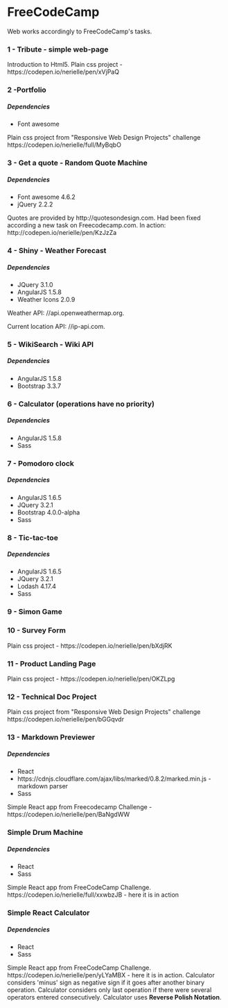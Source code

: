 # FreeCodeCamp
Web works accordingly to FreeCodeCamp's tasks.
<h3>1 - Tribute - simple web-page</h3>
Introduction to Html5. Plain css project - https://codepen.io/nerielle/pen/xVjPaQ

<h3>2 -Portfolio</h3>
<h5>Dependencies</h5>
<ul>
<li>Font awesome</li>
</ul>
Plain css project from "Responsive Web Design Projects" challenge https://codepen.io/nerielle/full/MyBqbO

<h3>3 - Get a quote - Random Quote Machine</h3>
<h5>Dependencies</h5>
<ul>
<li>Font awesome 4.6.2</li>
  <li>jQuery 2.2.2</li>
</ul>
Quotes are provided by http://quotesondesign.com.
Had been fixed according a new task on Freecodecamp.com. In action: http://codepen.io/nerielle/pen/KzJzZa

<h3>4 - Shiny - Weather Forecast</h3>
<h5>Dependencies</h5>
<ul>
<li>JQuery 3.1.0</li>
<li>AngularJS 1.5.8</li>
<li>Weather Icons 2.0.9</li>
</ul>
<p>Weather API: //api.openweathermap.org.</p>
<p>Current location API: //ip-api.com.</p>

<h3>5 - WikiSearch - Wiki API</h3>
<h5>Dependencies</h5>
<ul>
<li>AngularJS 1.5.8</li>
<li>Bootstrap 3.3.7</li>
</ul>

<h3>6 - Calculator (operations have no priority)</h3>
<h5>Dependencies</h5>
<ul>
<li>AngularJS 1.5.8</li>
<li>Sass</li>
</ul>

<h3>7 - Pomodoro clock</h3>
<h5>Dependencies</h5>
<ul>
<li>AngularJS 1.6.5</li>
<li>JQuery 3.2.1</li>
<li>Bootstrap 4.0.0-alpha</li>
<li>Sass</li>
</ul>


<h3>8 - Tic-tac-toe</h3>
<h5>Dependencies</h5>
<ul>
<li>AngularJS 1.6.5</li>
<li>JQuery 3.2.1</li>
<li>Lodash 4.17.4</li>
<li>Sass</li>
</ul>
<h3>9 - Simon Game</h3>
<h3>10 - Survey Form</h3>
Plain css project - https://codepen.io/nerielle/pen/bXdjRK
<h3>11 - Product Landing Page</h3>
Plain css project - https://codepen.io/nerielle/pen/OKZLpg
<h3>12 - Technical Doc Project</h3>
Plain css project from "Responsive Web Design Projects" challenge https://codepen.io/nerielle/pen/bGGqvdr

<h3> 13 - Markdown Previewer</h3>
<h5>Dependencies</h5>
<ul>
<li>React</li>
<li>https://cdnjs.cloudflare.com/ajax/libs/marked/0.8.2/marked.min.js - markdown parser</li>
<li>Sass</li>
</ul>
Simple React app from Freecodecamp Challenge - https://codepen.io/nerielle/pen/BaNgdWW

<h3>Simple Drum Machine</h3>
<h5>Dependencies</h5>
<ul>
<li>React</li>
<li>Sass</li>
</ul>
Simple React app from FreeCodeCamp Challenge. https://codepen.io/nerielle/full/xxwbzJB - here it is in action

<h3>Simple React Calculator</h3>
<h5>Dependencies</h5>
<ul>
<li>React</li>
<li>Sass</li>
</ul>
Simple React app from FreeCodeCamp Challenge. https://codepen.io/nerielle/pen/yLYaMBX - here it is in action.
Calculator considers 'minus' sign as negative sign if it goes after another binary operation. Calculator considers only last operation if there were several operators entered consecutively. Calculator uses <b>Reverse Polish Notation</b>.
